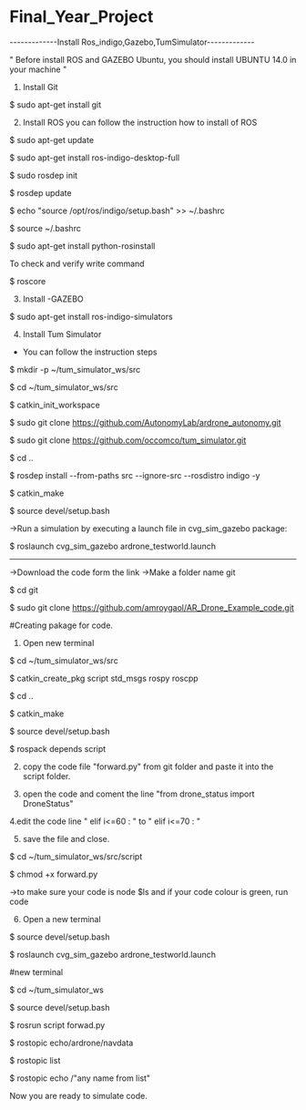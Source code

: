 # Final_Year_Project

-------------Install Ros_indigo,Gazebo,TumSimulator-------------

" Before install ROS and GAZEBO Ubuntu, you should install UBUNTU 14.0 in your machine " 

1. Install Git

$ sudo apt-get install git
 
2. Install ROS
 you can follow the instruction how to install of ROS 
  
$ sudo apt-get update

$ sudo apt-get install ros-indigo-desktop-full

$ sudo rosdep init

$ rosdep update

$ echo "source /opt/ros/indigo/setup.bash" >> ~/.bashrc
 
$ source ~/.bashrc

$ sudo apt-get install python-rosinstall

To check and verify write command

$ roscore

3. Install -GAZEBO 	

$ sudo apt-get install ros-indigo-simulators

 

4. Install Tum Simulator
 - You can follow the instruction steps

$ mkdir -p ~/tum_simulator_ws/src

$ cd  ~/tum_simulator_ws/src

$ catkin_init_workspace

$ sudo git clone https://github.com/AutonomyLab/ardrone_autonomy.git
 
$ sudo git clone https://github.com/occomco/tum_simulator.git

$ cd ..
 
$ rosdep install --from-paths src --ignore-src --rosdistro indigo -y

$ catkin_make

$ source devel/setup.bash

->Run a simulation by executing a launch file in cvg_sim_gazebo package: 
 
$ roslaunch cvg_sim_gazebo ardrone_testworld.launch

--------------------------------------------------------------
->Download the code form the link 
->Make a folder name git 

$ cd git

$ sudo git clone https://github.com/amroygaol/AR_Drone_Example_code.git



#Creating pakage for code.

1. Open new terminal

$ cd ~/tum_simulator_ws/src

$ catkin_create_pkg script std_msgs rospy roscpp

$ cd ..

$  catkin_make

$ source devel/setup.bash

$ rospack depends script

2. copy the code file "forward.py" from git folder and paste it into the script folder. 

3. open the code and coment the line "from drone_status import DroneStatus"

4.edit the code line  " elif i<=60 : " to  " elif i<=70 : "

5. save the file and close.

$ cd ~/tum_simulator_ws/src/script

$ chmod +x forward.py

->to make sure your code is node $ls and if your code colour is green, run code

6. Open a new terminal

$ source devel/setup.bash 

$ roslaunch cvg_sim_gazebo ardrone_testworld.launch

#new terminal 

$ cd ~/tum_simulator_ws

$ source devel/setup.bash

$ rosrun script forwad.py

$ rostopic echo/ardrone/navdata

$ rostopic list

$ rostopic echo /"any name from list"

Now you are ready to simulate code.
